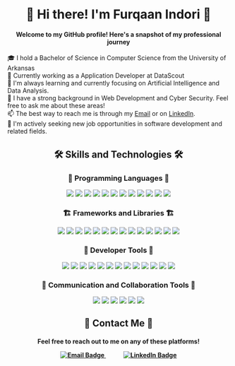 <h1 align="center">👋 Hi there! I&#39;m Furqaan Indori 👋</h1>
<h4 align="center">
  Welcome to my GitHub profile! Here&#39;s a snapshot of my professional
  journey
</h4>

<div>
    🎓 I hold a Bachelor of Science in Computer Science from the University of Arkansas
    <br />
    💼 Currently working as a Application Developer at DataScout
    <br />
    🌱 I&#39;m always learning and currently focusing on Artificial Intelligence and Data Analysis.
    <br />
    💬 I have a strong background in Web Development and Cyber Security. Feel free to ask me about these areas!
    <br />
    📫 The best way to reach me is through my <a href="mailto:indorif0227@gmail.com">Email</a> or on <a href="https://www.linkedin.com/in/indorif0227">LinkedIn</a>.
    <br />
    👀 I&#39;m actively seeking new job opportunities in software development and related fields.
</div>

<div align="center">
  <h2>🛠️ Skills and Technologies 🛠️</h2>
  <h3>🍳 Programming Languages 🍳</h3>
  <p>
    <img
      src="https://img.shields.io/badge/TypeScript-007ACC?style=for-the-badge&amp;logo=typescript&amp;logoColor=white"
    />
    <img
      src="https://img.shields.io/badge/JavaScript-F7DF1E?style=for-the-badge&amp;logo=javascript&amp;logoColor=black"
    />
    <img
      src="https://img.shields.io/badge/Python-14354C?style=for-the-badge&amp;logo=python&amp;logoColor=white"
    />
    <img
      src="https://img.shields.io/badge/Java-ED8B00?style=for-the-badge&amp;logo=openjdk&amp;logoColor=white"
    />
    <img
      src="https://img.shields.io/badge/C%23-239120?style=for-the-badge&amp;logo=csharp&amp;logoColor=white"
    />
    <img
      src="https://img.shields.io/badge/PostgreSQL-316192?style=for-the-badge&amp;logo=postgresql&amp;logoColor=white"
    />
    <img
      src="https://img.shields.io/badge/HTML5-E34F26?style=for-the-badge&amp;logo=html5&amp;logoColor=white"
    />
    <img
      src="https://img.shields.io/badge/CSS3-1572B6?style=for-the-badge&amp;logo=css3&amp;logoColor=white"
    />
    <img
      src="https://img.shields.io/badge/Shell_Script-121011?style=for-the-badge&amp;logo=gnu-bash&amp;logoColor=white"
    />
    <img
      src="https://img.shields.io/badge/Powershell-2CA5E0?style=for-the-badge&amp;logo=powershell&amp;logoColor=white"
    />
    <img
      src="https://img.shields.io/badge/Markdown-666666?style=for-the-badge&amp;logo=markdown&amp;logoColor=white"
    />
    <img
      src="https://img.shields.io/badge/Dart-0175C2?style=for-the-badge&amp;logo=dart&amp;logoColor=white"
    />
  </p>
  <h3>🏗️ Frameworks and Libraries 🏗️</h3>
  <p>
    <img
      src="https://img.shields.io/badge/Angular-DD0031?style=for-the-badge&amp;logo=angular&amp;logoColor=white"
    />
    <img
      src="https://img.shields.io/badge/React-61DAFB?style=for-the-badge&amp;logo=react&amp;logoColor=black"
    />
    <img
      src="https://img.shields.io/badge/SvelteKit-FF3E00?style=for-the-badge&amp;logo=svelte&amp;logoColor=white"
    />
    <img
      src="https://img.shields.io/badge/Node.js-339933?style=for-the-badge&amp;logo=nodedotjs&amp;logoColor=white"
    />
    <img
      src="https://img.shields.io/badge/WordPress-21759B?style=for-the-badge&amp;logo=wordpress&amp;logoColor=white"
    />
    <img
      src="https://img.shields.io/badge/Material_UI-0081CB?style=for-the-badge&amp;logo=mui&amp;logoColor=white"
    />
    <img
      src="https://img.shields.io/badge/Tailwind_CSS-38B2AC?style=for-the-badge&amp;logo=tailwind-css&amp;logoColor=white"
    />
    <img
      src="https://img.shields.io/badge/Bootstrap-563D7C?style=for-the-badge&amp;logo=bootstrap&amp;logoColor=white"
    />
    <img
      src="https://img.shields.io/badge/Express.js-404D59?style=for-the-badge&amp;logo=express&amp;logoColor=white"
    />
    <img
      src="https://img.shields.io/badge/Spring-6DB33F?style=for-the-badge&amp;logo=spring&amp;logoColor=white"
    />
    <img
      src="https://img.shields.io/badge/Flutter-02569B?style=for-the-badge&amp;logo=flutter&amp;logoColor=white"
    />
    <img
      src="https://img.shields.io/badge/Keras-D00000?style=for-the-badge&amp;logo=keras&amp;logoColor=white"
    />
    <img
      src="https://img.shields.io/badge/TensorFlow-FF6F00?style=for-the-badge&amp;logo=tensorflow&amp;logoColor=white"
    />
    <img
      src="https://img.shields.io/badge/NumPy-013243?style=for-the-badge&amp;logo=numpy&amp;logoColor=white"
    />
  </p>
  <h3>🧪 Developer Tools 🧪</h3>
  <p>
    <img
      src="https://img.shields.io/badge/Visual_Studio_Code-007ACC?style=for-the-badge&amp;logo=visual-studio-code&amp;logoColor=white"
    />
    <img
      src="https://img.shields.io/badge/Git-F05032?style=for-the-badge&amp;logo=git&amp;logoColor=white"
    />
    <img
      src="https://img.shields.io/badge/Docker-2496ED?style=for-the-badge&amp;logo=docker&amp;logoColor=white"
    />
    <img
      src="https://img.shields.io/badge/Vercel-080808?style=for-the-badge&amp;logo=vercel&amp;logoColor=white"
    />
    <img
      src="https://img.shields.io/badge/GitHub_Actions-2088FF?style=for-the-badge&amp;logo=github-actions&amp;logoColor=white"
    />
    <img
      src="https://img.shields.io/badge/Azure-0078D4?style=for-the-badge&amp;logo=microsoftazure&amp;logoColor=white"
    />
    <img
      src="https://img.shields.io/badge/Unity-040404?style=for-the-badge&amp;logo=unity&amp;logoColor=white"
    />
    <img
      src="https://img.shields.io/badge/Visual_Studio-5C2D91?style=for-the-badge&amp;logo=visual-studio&amp;logoColor=white"
    />
    <img
      src="https://img.shields.io/badge/Gradle-02303A?style=for-the-badge&amp;logo=gradle&amp;logoColor=white"
    />
    <img
      src="https://img.shields.io/badge/Azure_Functions-0062AD?style=for-the-badge&amp;logo=azure-functions&amp;logoColor=white"
    />
    <img
      src="https://img.shields.io/badge/Neo4j-018bff?style=for-the-badge&amp;logo=neo4j&amp;logoColor=white"
    />
    <img
      src="https://img.shields.io/badge/Colab-F9AB00?style=for-the-badge&amp;logo=googlecolab&amp;color=525252"
    />
    <img
      src="https://img.shields.io/badge/Eclipse-2C2255?style=for-the-badge&amp;logo=eclipse&amp;logoColor=white"
    />
  </p>
  <h3>🏢 Communication and Collaboration Tools 🏢</h3>
  <p>
    <img
      src="https://img.shields.io/badge/Azure_DevOps-0078D7?style=for-the-badge&amp;logo=azure-devops&amp;logoColor=white"
    />
    <img
      src="https://img.shields.io/badge/Slack-4A154B?style=for-the-badge&amp;logo=slack&amp;logoColor=white"
    />
    <img
      src="https://img.shields.io/badge/Discord-7289DA?style=for-the-badge&amp;logo=discord&amp;logoColor=white"
    />
    <img
      src="https://img.shields.io/badge/Microsoft_Teams-6264A7?style=for-the-badge&amp;logo=microsoft-teams&amp;logoColor=white"
    />
    <img
      src="https://img.shields.io/badge/Zoom-2D8CFF?style=for-the-badge&amp;logo=zoom&amp;logoColor=white"
    />
    <img
      src="https://img.shields.io/badge/GitHub-101010?style=for-the-badge&amp;logo=github&amp;logoColor=white"
    />
  </p>
</div>
<h2 align="center">💬 Contact Me 💬</h2>
<h4 align="center">Feel free to reach out to me on any of these platforms!</p>
<div align="center">
  <a href="mailto:indorif0227@gmail.com">
    <img
      src="https://img.shields.io/badge/Gmail-D14836?style=for-the-badge&logo=gmail&logoColor=white"
      alt="Email Badge"
    />
  </a>&nbsp; &nbsp; &nbsp; &nbsp; &nbsp; &nbsp; 
  <a href="https://www.linkedin.com/in/indorif0227">
    <img
      src="https://img.shields.io/badge/LinkedIn-0077B5?style=for-the-badge&logo=linkedin&logoColor=white"
      alt="LinkedIn Badge"
    />
  </a>
</div>
